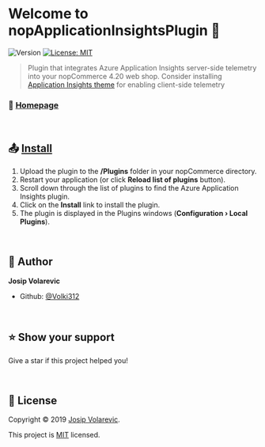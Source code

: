 # Welcome to nopApplicationInsightsPlugin :wave:
![Version](https://img.shields.io/badge/version-0.9-blue.svg?cacheSeconds=2592000) [![License: MIT](https://img.shields.io/badge/License-MIT-yellow.svg)](https://github.com/Volki312/ApplicationInsightsPlugin#license)

> Plugin that integrates Azure Application Insights server-side telemetry into your nopCommerce 4.20 web shop.
> Consider installing [Application Insights theme](https://github.com/Volki312/nopApplicationInsightsTheme#readme) for enabling client-side telemetry

### :house_with_garden: [Homepage](https://github.com/Volki312/nopApplicationInsightsPlugin#readme)

<br />

## :outbox_tray: [Install](https://docs.nopcommerce.com/user-guide/configuring/system/plugins.html#to-install-a-plugin "Install")

1. Upload the plugin to the **/Plugins** folder in your nopCommerce directory.
2. Restart your application (or click **Reload list of plugins** button).
3. Scroll down through the list of plugins to find the Azure Application Insights plugin.
4. Click on the **Install** link to install the plugin.
5. The plugin is displayed in the Plugins windows (**Configuration › Local Plugins**).

<br />

## :bust_in_silhouette: Author

**Josip Volarevic**

* Github: [@Volki312](https://github.com/Volki312)

<br />

## :star: Show your support

Give a star if this project helped you!

<br />

## :page_with_curl: License

Copyright :copyright: 2019 [Josip Volarevic](https://github.com/Volki312).

This project is [MIT](https://github.com/Volki312/nopApplicationInsightsPlugin#license) licensed.
